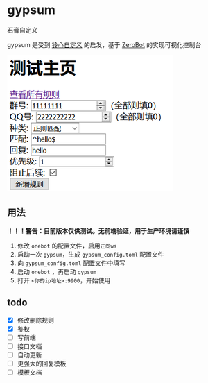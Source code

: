# gypsum

石膏自定义

gypsum 是受到 [铃心自定义](http://myepk.club/) 的启发，基于 [ZeroBot](https://github.com/wdvxdr1123/ZeroBot) 的实现可视化控制台

![预览图](./imgs/preview.png)

## 用法

**！！！警告：目前版本仅供测试。无前端验证，用于生产环境请谨慎**

1. 修改 `onebot` 的配置文件，启用`正向ws`
1. 启动一次 `gypsum`，生成 `gypsum_config.toml` 配置文件
1. 向 `gypsum_config.toml` 配置文件中填写
1. 启动 `onebot` ，再启动 `gypsum`
1. 打开 `<你的ip地址>:9900`，开始使用

## todo

- [x] 修改删除规则
- [x] 鉴权
- [ ] 写前端
- [ ] 接口文档
- [ ] 自动更新
- [ ] 更强大的回复模板
- [ ] 模板文档
